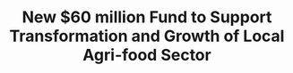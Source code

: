 ---
layout: post
title: "New $60 million Fund to Support Transformation and Growth of Local Agri-food Sector"
file_url: https://www.sfa.gov.sg/docs/default-source/default-document-library/sfa-media-release---new-60-million-fund-to-support-transformation-and-growth-of-local-agri-food-sector.pdf?sfvrsn=7a1bc216_0
---